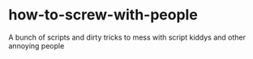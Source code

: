 # how-to-screw-with-people

A bunch of scripts and dirty tricks to mess with script kiddys and other annoying people
